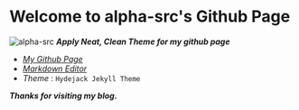 #  Welcome to alpha-src's Github Page

![alpha-src][logo]
***Apply Neat, Clean Theme for my github page***

* [*My Github Page*](https://alpha-src.github.io)
* [*Markdown Editor*](https://stackedit.io/app#)
* *Theme* : `Hydejack Jekyll Theme`

***Thanks for visiting my blog.***

[logo]: https://raw.githubusercontent.com/alpha-src/private-pic/master/logo-white.png?token=AM6ZANC5AKMKEYGSP577NHK74V5SU
